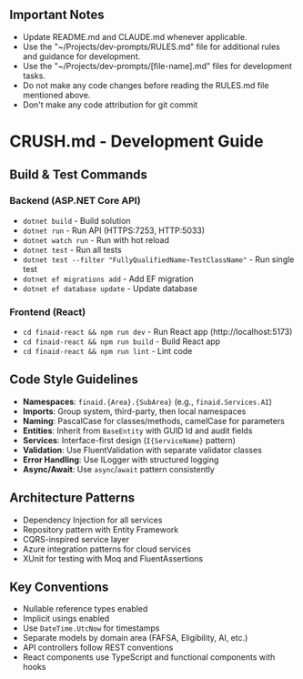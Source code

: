 ## Important Notes
- Update README.md and CLAUDE.md whenever applicable.
- Use the "~/Projects/dev-prompts/RULES.md" file for additional rules and
guidance for development.
- Use the "~/Projects/dev-prompts/[file-name].md" files for development tasks.
- Do not make any code changes before reading the RULES.md file mentioned above.
- Don't make any code attribution for git commit

# CRUSH.md - Development Guide

## Build & Test Commands
### Backend (ASP.NET Core API)
- `dotnet build` - Build solution
- `dotnet run` - Run API (HTTPS:7253, HTTP:5033)
- `dotnet watch run` - Run with hot reload
- `dotnet test` - Run all tests
- `dotnet test --filter "FullyQualifiedName~TestClassName"` - Run single test
- `dotnet ef migrations add` - Add EF migration
- `dotnet ef database update` - Update database

### Frontend (React)
- `cd finaid-react && npm run dev` - Run React app (http://localhost:5173)
- `cd finaid-react && npm run build` - Build React app
- `cd finaid-react && npm run lint` - Lint code

## Code Style Guidelines
- **Namespaces**: `finaid.{Area}.{SubArea}` (e.g., `finaid.Services.AI`)
- **Imports**: Group system, third-party, then local namespaces
- **Naming**: PascalCase for classes/methods, camelCase for parameters
- **Entities**: Inherit from `BaseEntity` with GUID Id and audit fields
- **Services**: Interface-first design (`I{ServiceName}` pattern)
- **Validation**: Use FluentValidation with separate validator classes
- **Error Handling**: Use ILogger with structured logging
- **Async/Await**: Use `async`/`await` pattern consistently

## Architecture Patterns
- Dependency Injection for all services
- Repository pattern with Entity Framework
- CQRS-inspired service layer
- Azure integration patterns for cloud services
- XUnit for testing with Moq and FluentAssertions

## Key Conventions
- Nullable reference types enabled
- Implicit usings enabled
- Use `DateTime.UtcNow` for timestamps
- Separate models by domain area (FAFSA, Eligibility, AI, etc.)
- API controllers follow REST conventions
- React components use TypeScript and functional components with hooks
